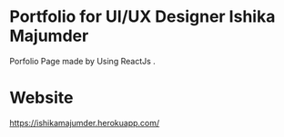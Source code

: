 # Portfolio for UI/UX Designer Ishika Majumder

 Porfolio Page made by Using ReactJs .


# Website
https://ishikamajumder.herokuapp.com/
